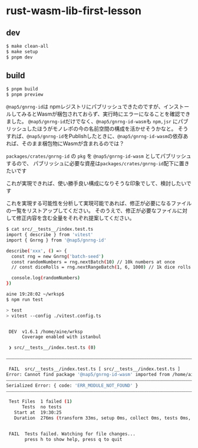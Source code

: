# rust-wasm-lib-first-lesson

## dev

```bash
$ make clean-all
$ make setup
$ pnpm dev
```

## build

```bash
$ pnpm build
$ pnpm preview
```

`@nap5/gnrng-id`は npmレジストリにパブリッシュできたのですが、インストールしてみるとWasmが梱包されておらず、実行時にエラーになることを確認できました。
`@nap5/gnrng-id`だけでなく、`@nap5/gnrng-id-wasm`も `npm,jsr` にパブリッシュしたほうがモノレポの今の名前空間の構成を活かせそうかなと。
そうすれば、`@nap5/gnrng-id`をPublishしたときに、`@nap5/gnrng-id-wasm`の依存あれば、そのまま梱包物にWasmが含まれるのでは？

`packages/crates/gnrng-id` の `pkg` を `@nap5/gnrng-id-wasm` としてパブリッシュするので、
パブリッシュに必要な資産は`packages/crates/gnrng-id`配下に置きたいです

これが実現できれば、使い勝手良い構成になりそうな印象でして、検討したいです

これを実現する可能性を分析して実現可能であれば、修正が必要になるファイルの一覧をリストアップしてください。
そのうえで、修正が必要なファイルに対して修正内容を含む全量をそれぞれ提案してください。

```bash
$ cat src/__tests__/index.test.ts
import { describe } from 'vitest'
import { Gnrng } from '@nap5/gnrng-id'

describe('xxx', () => {
  const rng = new Gnrng('batch-seed')
  const randomNumbers = rng.nextBatch(10) // 10k numbers at once
  // const diceRolls = rng.nextRangeBatch(1, 6, 1000) // 1k dice rolls

  console.log(randomNumbers)
})

aine 19:28:02 ~/wrksp$
$ npm run test

> test
> vitest --config ./vitest.config.ts


 DEV  v1.6.1 /home/aine/wrksp
      Coverage enabled with istanbul

 ❯ src/__tests__/index.test.ts (0)

⎯⎯⎯⎯⎯⎯⎯⎯⎯⎯⎯⎯⎯⎯⎯⎯⎯⎯⎯⎯⎯⎯⎯⎯⎯⎯⎯⎯⎯⎯⎯⎯⎯⎯⎯⎯⎯⎯⎯⎯⎯⎯⎯⎯⎯⎯⎯⎯⎯⎯⎯⎯⎯⎯⎯⎯⎯⎯⎯⎯⎯⎯⎯⎯⎯⎯⎯⎯⎯⎯⎯⎯⎯⎯⎯⎯⎯⎯⎯⎯⎯⎯⎯⎯⎯ Failed Suites 1 ⎯⎯⎯⎯⎯⎯⎯⎯⎯⎯⎯⎯⎯⎯⎯⎯⎯⎯⎯⎯⎯⎯⎯⎯⎯⎯⎯⎯⎯⎯⎯⎯⎯⎯⎯⎯⎯⎯⎯⎯⎯⎯⎯⎯⎯⎯⎯⎯⎯⎯⎯⎯⎯⎯⎯⎯⎯⎯⎯⎯⎯⎯⎯⎯⎯⎯⎯⎯⎯⎯⎯⎯⎯⎯⎯⎯⎯⎯⎯⎯⎯⎯⎯⎯⎯⎯

 FAIL  src/__tests__/index.test.ts [ src/__tests__/index.test.ts ]
Error: Cannot find package '@nap5/gnrng-id-wasm' imported from /home/aine/wrksp/node_modules/@nap5/gnrng-id/dist/index.js
⎯⎯⎯⎯⎯⎯⎯⎯⎯⎯⎯⎯⎯⎯⎯⎯⎯⎯⎯⎯⎯⎯⎯⎯⎯⎯⎯⎯⎯⎯⎯⎯⎯⎯⎯⎯⎯⎯⎯⎯⎯⎯⎯⎯⎯⎯⎯⎯⎯⎯⎯⎯⎯⎯⎯⎯⎯⎯⎯⎯⎯⎯⎯⎯⎯⎯⎯⎯⎯⎯⎯⎯⎯⎯⎯⎯⎯⎯⎯⎯⎯⎯⎯⎯⎯⎯⎯⎯⎯⎯⎯⎯⎯⎯⎯⎯⎯⎯⎯⎯⎯⎯⎯⎯⎯⎯⎯⎯⎯⎯⎯⎯⎯⎯⎯⎯⎯⎯⎯⎯⎯⎯⎯⎯⎯⎯⎯⎯⎯⎯⎯⎯⎯⎯⎯⎯⎯⎯⎯⎯⎯⎯⎯⎯⎯⎯⎯⎯⎯⎯⎯⎯⎯⎯⎯⎯⎯⎯⎯⎯⎯⎯⎯⎯⎯⎯⎯⎯⎯⎯⎯⎯⎯⎯⎯⎯⎯⎯⎯⎯⎯⎯⎯⎯⎯⎯⎯⎯
Serialized Error: { code: 'ERR_MODULE_NOT_FOUND' }
⎯⎯⎯⎯⎯⎯⎯⎯⎯⎯⎯⎯⎯⎯⎯⎯⎯⎯⎯⎯⎯⎯⎯⎯⎯⎯⎯⎯⎯⎯⎯⎯⎯⎯⎯⎯⎯⎯⎯⎯⎯⎯⎯⎯⎯⎯⎯⎯⎯⎯⎯⎯⎯⎯⎯⎯⎯⎯⎯⎯⎯⎯⎯⎯⎯⎯⎯⎯⎯⎯⎯⎯⎯⎯⎯⎯⎯⎯⎯⎯⎯⎯⎯⎯⎯⎯⎯⎯⎯⎯⎯⎯⎯⎯⎯⎯⎯⎯⎯⎯⎯⎯⎯⎯⎯⎯⎯⎯⎯⎯⎯⎯⎯⎯⎯⎯⎯⎯⎯⎯⎯⎯⎯⎯⎯⎯⎯⎯⎯⎯⎯⎯⎯⎯⎯⎯⎯⎯⎯⎯⎯⎯⎯⎯⎯⎯⎯⎯⎯⎯⎯⎯⎯⎯⎯⎯⎯⎯⎯⎯⎯⎯⎯⎯⎯⎯⎯⎯⎯⎯⎯⎯⎯⎯⎯⎯⎯⎯⎯⎯⎯⎯[1/1]⎯

 Test Files  1 failed (1)
      Tests  no tests
   Start at  19:30:25
   Duration  276ms (transform 33ms, setup 0ms, collect 0ms, tests 0ms, environment 0ms, prepare 82ms)


 FAIL  Tests failed. Watching for file changes...
       press h to show help, press q to quit
```
